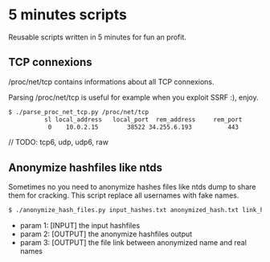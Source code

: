 # 5 minutes scripts
Reusable scripts written in 5 minutes for fun an profit.

## TCP connexions

/proc/net/tcp contains informations about all TCP connexions.

Parsing /proc/net/tcp is useful for example when you exploit SSRF :), enjoy.

```sh
$ ./parse_proc_net_tcp.py /proc/net/tcp
          sl local_address   local_port  rem_address     rem_port           st     tx_queue     rx_queue           tr      tm_when     retrnsmt          uid      timeout        inode 
           0    10.0.2.15        38522 34.255.6.193          443           01     00000000     00000000           02     000086EB     00000000            0            0        63871 

```
// TODO: tcp6, udp, udp6, raw

## Anonymize hashfiles like ntds
Sometimes no you need to anonymize hashes files like ntds dump to share them for cracking. This script replace all usernames with fake names.

```sh
$ ./anonymize_hash_files.py input_hashes.txt anonymized_hash.txt link_hashes.txt
```
* param 1: [INPUT] the input hashfiles
* param 2: [OUTPUT] the anonymize hashfiles output
* param 3: [OUTPUT] the file link between anonymized name and real names
